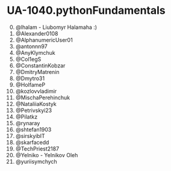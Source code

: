 # UA-1040.pythonFundamentals

0. @lhalam - Liubomyr Halamaha :)
1. @Alexander0108
2. @AlphanumericUser01
3. @antonnn97
4. @AnyKlymchuk
5. @Col1egS
6. @ConstantinKobzar
7. @DmitryMatrenin
8. @Dmytro31
9. @HolfameP
10. @kozlovvladimir
11. @MischaPerehinchuk
12. @NataliiaKostyk
13. @Petrivskyi23
14. @Pilatkz
15. @rynaray
16. @shtefan1903
17. @sirskyibIT
18. @skarfacedd
19. @TechPriest2187
20. @Yelniko - Yelnikov Oleh
21. @yuriisymchych
